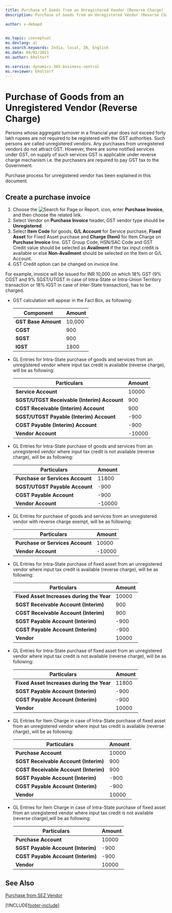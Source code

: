 ```yaml
---
title: Purchase of Goods from an Unregistered Vendor (Reverse Charge)
description: Purchase of Goods from an Unregistered Vendor (Reverse Charge)

author: v-debapd

    
ms.topic: conceptual
ms.devlang: al
ms.search.keywords: India, local, IN, English
ms.date: 04/01/2021
ms.author: bholtorf

ms.service: dynamics-365-business-central
ms.reviewer: bholtorf
---
```

# Purchase of Goods from an Unregistered Vendor (Reverse Charge)


Persons whose aggregate turnover in a financial year does not exceed forty lakh rupees are not required to be registered with the GST authorities. Such persons are called unregistered vendors. Any purchases from unregistered vendors do not attract GST. However, there are some notified services under GST, on supply of such services GST is applicable under reverse charge mechanism i.e. the purchasers are required to pay GST tax to the Government.

Purchase process for unregistered vendor has been explained in this document.

## Create a purchase invoice


1. Choose the ![Search for Page or Report.](image/search_small.png "Search for Page or Report icon") icon, enter **Purchase Invoice**, and then choose the related link. 
2. Select Vendor on **Purchase Invoice** header, GST vendor type should be **Unregistered**.
3. Select **Item Code** for goods, **G/L Account** for Service purchase, **Fixed Asset** for Fixed Asset purchase and **Charge (Item)** for Item Charge on **Purchase Invoice** line. GST Group Code, HSN/SAC Code and GST Credit value should be selected as **Availment** if the tax input credit is available or else **Non-Availment** should be selected on the Item or G/L Account. 
4. GST Credit option can be changed on invoice line.

For example, invoice will be issued for INR 10,000 on which 18% GST (9% CGST and 9% SGST/UTGST in case of Intra-State or Intra-Union Territory transaction or 18% IGST in case of Inter-State transaction), has to be charged.

- GST calculation will appear in the Fact Box, as following:
    
    |Component|Amount|
    |----------------------------------|---------------------------------------|  
    |**GST Base Amount**|10,000|  
    |**CGST**|900|  
    |**SGST**|900|
    |**IGST**|1800|

- GL Entries for Intra-State purchase of goods and services from an unregistered vendor where input tax credit is available (reverse charge), will be as following:
    
    |Particulars|Amount|
    |----------------------------------|---------------------------------------|  
    |**Service Account**|10000|  
    |**SGST/UTGST Receivable (Interim) Account**|900|
    |**CGST Receivable (Interim) Account**|900|
    |**SGST/UTGST Payable (Interim) Account**|-900|
    |**CGST Payable (Interim) Account**|-900|
    |**Vendor Account**|-10000|

- GL Entries for Intra-State purchase of goods and services from an unregistered vendor where input tax credit is not available (reverse charge), will be as following:
    
    |Particulars|Amount|
    |----------------------------------|---------------------------------------|  
    |**Purchase or Services Account**|11800|  
    |**SGST/UTGST Payable Account**|-900|
    |**CGST Payable Account**|-900|
    |**Vendor Account**|-10000|

- GL Entries for purchase of goods and services from an unregistered vendor with reverse charge exempt, will be as following:
    
    |Particulars|Amount|
    |----------------------------------|---------------------------------------|  
    |**Purchase or Services Account**|10000|  
    |**Vendor Account**|-10000|

- GL Entries for Intra-State purchase of fixed asset from an unregistered vendor where input tax credit is available (reverse charge), will be as following:
    
    |Particulars|Amount|
    |----------------------------------|---------------------------------------|
    |**Fixed Asset Increases during the Year**|10000|
    |**SGST Receivable Account (Interim)**|900|
    |**CGST Receivable Account (Interim)**|900|
    |**SGST Payable Account (Interim)**|-900|
    |**CGST Payable Account (Interim)**|-900|
    |**Vendor**|10000|

- GL Entries for Intra-State purchase of fixed asset from an unregistered vendor where input tax credit is not available (reverse charge), will be as following:
    
    |Particulars|Amount|
    |----------------------------------|---------------------------------------|
    |**Fixed Asset Increases during the Year**|11800|
    |**SGST Payable Account (Interim)**|-900|
    |**CGST Payable Account (Interim)**|-900|
    |**Vendor**|10000|

- GL Entries for Item Charge in case of Intra-State purchase of fixed asset from an unregistered vendor where input tax credit is available (reverse charge), will be as following:
    
    |Particulars|Amount|
    |----------------------------------|---------------------------------------| 
    |**Purchase Account**|10000|
    |**SGST Receivable Account (Interim)**|900|
    |**CGST Receivable Account (Interim)**|900|
    |**SGST Payable Account (Interim)**|-900|
    |**CGST Payable Account (Interim)**|-900|
    |**Vendor**|10000|

- GL Entries for Item Charge in case of Intra-State purchase of fixed asset from an unregistered vendor where input tax credit is not available (reverse charge),will be as following:
    
    |Particulars|Amount|
    |----------------------------------|---------------------------------------| 
    |**Purchase Account**|10000|
    |**SGST Payable Account (Interim)**|-900|
    |**CGST Payable Account (Interim)**|-900|
    |**Vendor**|10000|






## See Also 
[Purchase from SEZ Vendor](GST-Purchase-from-SEZ-Vendor.md)


































[!INCLUDE[footer-include](../../includes/footer-banner.md)]